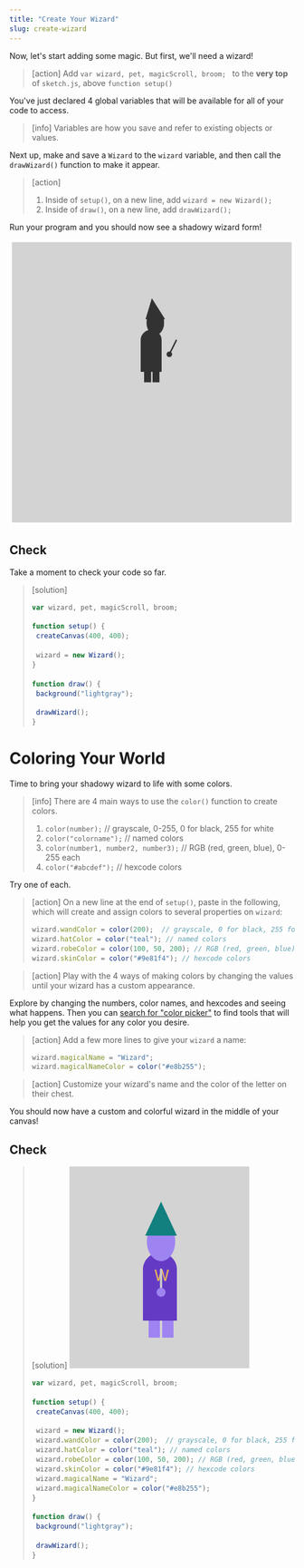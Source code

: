 ```yaml
---
title: "Create Your Wizard"
slug: create-wizard
---
```


Now, let's start adding some magic. But first, we'll need a wizard!

> [action]
> Add `var wizard, pet, magicScroll, broom;
` to the **very top** of `sketch.js`, above `function setup()`

You've just declared 4 global variables that will be available for all of your code to access.

> [info]
> Variables are how you save and refer to existing objects or values.

Next up, make and save a `Wizard` to the `wizard` variable, and then call the `drawWizard()` function to make it appear.

> [action]
>
> 1. Inside of `setup()`, on a new line, add `wizard = new Wizard();`
> 1. Inside of `draw()`, on a new line, add `drawWizard();`
>

Run your program and you should now see a shadowy wizard form!

![shadowy wizard form](assets/shadow_wizard.png "Shadowy Wizard")

## Check

Take a moment to check your code so far.

> [solution]
>
>```js
> var wizard, pet, magicScroll, broom;
>
>function setup() {
>  createCanvas(400, 400);
>
>  wizard = new Wizard();
>}
>
>function draw() {
>  background("lightgray");
>
>  drawWizard();
>}
>```
>

# Coloring Your World

Time to bring your shadowy wizard to life with some colors.

> [info]
> There are 4 main ways to use the `color()` function to create colors.
>
> 1. `color(number);`  // grayscale, 0-255, 0 for black, 255 for white
> 1. `color("colorname");` // named colors
> 1. `color(number1, number2, number3);` // RGB (red, green, blue), 0-255 each
> 1. `color("#abcdef");` // hexcode colors
>

Try one of each.

> [action]
> On a new line at the end of `setup()`, paste in the following, which will create and assign colors to several properties on `wizard`:
>
>```js
>wizard.wandColor = color(200);  // grayscale, 0 for black, 255 for white
>wizard.hatColor = color("teal"); // named colors
>wizard.robeColor = color(100, 50, 200); // RGB (red, green, blue), 0-255
>wizard.skinColor = color("#9e81f4"); // hexcode colors
>```
>

<!--  -->

> [action]
> Play with the 4 ways of making colors by changing the values until your wizard has a custom appearance.
>

Explore by changing the numbers, color names, and hexcodes and seeing what happens.  Then you can [search for "color picker"](https://www.google.com/search?q=colorpicker&oq=colorpicker&aqs=chrome..69i57j0l5.3848j1j1&sourceid=chrome&ie=UTF-8) to find tools that will help you get the values for any color you desire.

> [action]
> Add a few more lines to give your `wizard` a name:
>
>```js
>wizard.magicalName = "Wizard";
>wizard.magicalNameColor = color("#e8b255");
>```
>

<!--  -->

> [action]
> Customize your wizard's name and the color of the letter on their chest.

You should now have a custom and colorful wizard in the middle of your canvas!

## Check

> [solution]
> ![custom colorful wizard](assets/colorful_wizard.png "custom colorful wizard")
>
>```js
>var wizard, pet, magicScroll, broom;
>
>function setup() {
>  createCanvas(400, 400);
>
>  wizard = new Wizard();
>  wizard.wandColor = color(200);  // grayscale, 0 for black, 255 for white
>  wizard.hatColor = color("teal"); // named colors
>  wizard.robeColor = color(100, 50, 200); // RGB (red, green, blue), 0-255
>  wizard.skinColor = color("#9e81f4"); // hexcode colors
>  wizard.magicalName = "Wizard";
>  wizard.magicalNameColor = color("#e8b255");
>}
>
>function draw() {
>  background("lightgray");
>
>  drawWizard();
>}
>```
>
